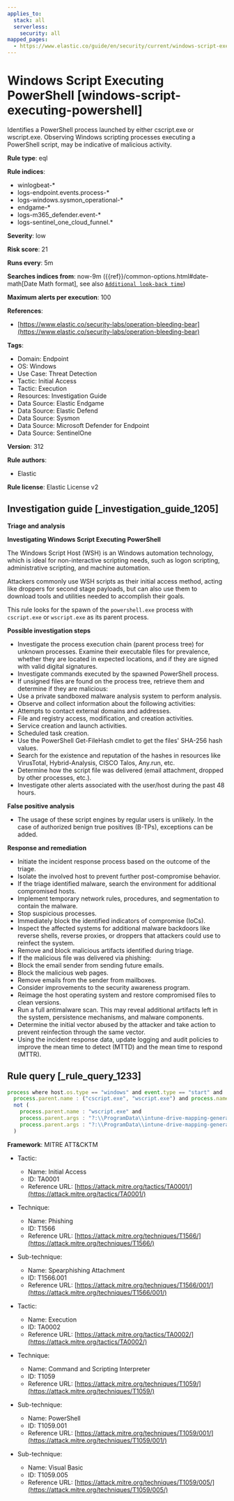 ```yaml
---
applies_to:
  stack: all
  serverless:
    security: all
mapped_pages:
  - https://www.elastic.co/guide/en/security/current/windows-script-executing-powershell.html
---
```


# Windows Script Executing PowerShell [windows-script-executing-powershell]

Identifies a PowerShell process launched by either cscript.exe or wscript.exe. Observing Windows scripting processes executing a PowerShell script, may be indicative of malicious activity.

**Rule type**: eql

**Rule indices**:

* winlogbeat-*
* logs-endpoint.events.process-*
* logs-windows.sysmon_operational-*
* endgame-*
* logs-m365_defender.event-*
* logs-sentinel_one_cloud_funnel.*

**Severity**: low

**Risk score**: 21

**Runs every**: 5m

**Searches indices from**: now-9m ({{ref}}/common-options.html#date-math[Date Math format], see also [`Additional look-back time`](docs-content://solutions/security/detect-and-alert/create-detection-rule.md#rule-schedule))

**Maximum alerts per execution**: 100

**References**:

* [https://www.elastic.co/security-labs/operation-bleeding-bear](https://www.elastic.co/security-labs/operation-bleeding-bear)

**Tags**:

* Domain: Endpoint
* OS: Windows
* Use Case: Threat Detection
* Tactic: Initial Access
* Tactic: Execution
* Resources: Investigation Guide
* Data Source: Elastic Endgame
* Data Source: Elastic Defend
* Data Source: Sysmon
* Data Source: Microsoft Defender for Endpoint
* Data Source: SentinelOne

**Version**: 312

**Rule authors**:

* Elastic

**Rule license**: Elastic License v2

## Investigation guide [_investigation_guide_1205]

**Triage and analysis**

**Investigating Windows Script Executing PowerShell**

The Windows Script Host (WSH) is an Windows automation technology, which is ideal for non-interactive scripting needs, such as logon scripting, administrative scripting, and machine automation.

Attackers commonly use WSH scripts as their initial access method, acting like droppers for second stage payloads, but can also use them to download tools and utilities needed to accomplish their goals.

This rule looks for the spawn of the `powershell.exe` process with `cscript.exe` or `wscript.exe` as its parent process.

**Possible investigation steps**

* Investigate the process execution chain (parent process tree) for unknown processes. Examine their executable files for prevalence, whether they are located in expected locations, and if they are signed with valid digital signatures.
* Investigate commands executed by the spawned PowerShell process.
* If unsigned files are found on the process tree, retrieve them and determine if they are malicious:
* Use a private sandboxed malware analysis system to perform analysis.
* Observe and collect information about the following activities:
* Attempts to contact external domains and addresses.
* File and registry access, modification, and creation activities.
* Service creation and launch activities.
* Scheduled task creation.
* Use the PowerShell Get-FileHash cmdlet to get the files' SHA-256 hash values.
* Search for the existence and reputation of the hashes in resources like VirusTotal, Hybrid-Analysis, CISCO Talos, Any.run, etc.
* Determine how the script file was delivered (email attachment, dropped by other processes, etc.).
* Investigate other alerts associated with the user/host during the past 48 hours.

**False positive analysis**

* The usage of these script engines by regular users is unlikely. In the case of authorized benign true positives (B-TPs), exceptions can be added.

**Response and remediation**

* Initiate the incident response process based on the outcome of the triage.
* Isolate the involved host to prevent further post-compromise behavior.
* If the triage identified malware, search the environment for additional compromised hosts.
* Implement temporary network rules, procedures, and segmentation to contain the malware.
* Stop suspicious processes.
* Immediately block the identified indicators of compromise (IoCs).
* Inspect the affected systems for additional malware backdoors like reverse shells, reverse proxies, or droppers that attackers could use to reinfect the system.
* Remove and block malicious artifacts identified during triage.
* If the malicious file was delivered via phishing:
* Block the email sender from sending future emails.
* Block the malicious web pages.
* Remove emails from the sender from mailboxes.
* Consider improvements to the security awareness program.
* Reimage the host operating system and restore compromised files to clean versions.
* Run a full antimalware scan. This may reveal additional artifacts left in the system, persistence mechanisms, and malware components.
* Determine the initial vector abused by the attacker and take action to prevent reinfection through the same vector.
* Using the incident response data, update logging and audit policies to improve the mean time to detect (MTTD) and the mean time to respond (MTTR).


## Rule query [_rule_query_1233]

```js
process where host.os.type == "windows" and event.type == "start" and
  process.parent.name : ("cscript.exe", "wscript.exe") and process.name : "powershell.exe" and
  not (
    process.parent.name : "wscript.exe" and
    process.parent.args : "?:\\ProgramData\\intune-drive-mapping-generator\\IntuneDriveMapping-VBSHelper.vbs" and
    process.parent.args : "?:\\ProgramData\\intune-drive-mapping-generator\\DriveMapping.ps1"
  )
```

**Framework**: MITRE ATT&CKTM

* Tactic:

    * Name: Initial Access
    * ID: TA0001
    * Reference URL: [https://attack.mitre.org/tactics/TA0001/](https://attack.mitre.org/tactics/TA0001/)

* Technique:

    * Name: Phishing
    * ID: T1566
    * Reference URL: [https://attack.mitre.org/techniques/T1566/](https://attack.mitre.org/techniques/T1566/)

* Sub-technique:

    * Name: Spearphishing Attachment
    * ID: T1566.001
    * Reference URL: [https://attack.mitre.org/techniques/T1566/001/](https://attack.mitre.org/techniques/T1566/001/)

* Tactic:

    * Name: Execution
    * ID: TA0002
    * Reference URL: [https://attack.mitre.org/tactics/TA0002/](https://attack.mitre.org/tactics/TA0002/)

* Technique:

    * Name: Command and Scripting Interpreter
    * ID: T1059
    * Reference URL: [https://attack.mitre.org/techniques/T1059/](https://attack.mitre.org/techniques/T1059/)

* Sub-technique:

    * Name: PowerShell
    * ID: T1059.001
    * Reference URL: [https://attack.mitre.org/techniques/T1059/001/](https://attack.mitre.org/techniques/T1059/001/)

* Sub-technique:

    * Name: Visual Basic
    * ID: T1059.005
    * Reference URL: [https://attack.mitre.org/techniques/T1059/005/](https://attack.mitre.org/techniques/T1059/005/)




